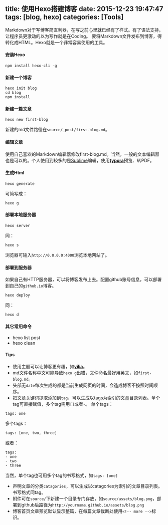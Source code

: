 title: 使用Hexo搭建博客
date: 2015-12-23 19:47:47
tags: [blog, hexo]
categories: [Tools]
---
Markdown对于写博客简直利器，在写之前心里就已经有了样式。有了语法支持，让程序员更激动的以为写作就是在Coding。
要将Markdown文件发布到博客，得转化成HTML。Hexo就是一个非常容易使用的工具。
#### 安装Hexo
```
npm install hexo-cli -g
```

<!-- more -->

#### 新建一个博客
```
hexo init blog
cd blog
npm install
```
#### 新建一篇文章
```
hexo new first-blog
```
新建的md文件路径在`source/_post/first-blog.md`。
#### 编辑文章
使用自己喜欢的Markdown编辑器修改first-blog.md。当然，一般的文本编辑器也是可以的。个人使用到较多的是[Sublime](http://www.sublimetext.com)编辑，使用[**typora**](http://www.typora.io)预览、转PDF。
#### 生成Html
```
hexo generate
```
可简写成：
```
hexo g
```
#### 部署本地服务器
```
hexo server
```
同：
```
hexo s
```
浏览器可输入`http://0.0.0.0:4000`浏览本地网站了。
#### 部署到服务器
如果自己有HTTP服务器，可以将博客发布上去。配置github账号信息，可以部署到自己的`github.io`博客。
```
hexo deploy
```
同：
```
hexo d
```

#### 其它常用命令
- hexo list post
- hexo clean

#### Tips
- 使用主题可以让博客更有趣，如[**yilia**](https://github.com/litten/hexo-theme-yilia)。
- md文件名称中文可能导致`hexo g`出错，文件命名最好用英文，如`first-blog.md`。
- 头部无`date`每次生成的都是当前生成网页的时间，会造成博客不按照时间顺序。
- 把文章关键词提取添加到`tag`，可以生成以tags为索引的文章目录列表。单个tag可直接赋值，多个tag需用`[]`或者`-`。
单个tags：
```
tags: one
```
多个tags：
```
tags: [one, two, three]
```
或者：
```
tags:
- one
- two
- three
```
当然，单个tag也可用多个tag的书写格式，如`tags: [one]`
- 声明文章的分类`catagories`，可以生成以catagories为索引的文章目录列表。书写格式同tag。
- 附件可在`source/`下新建一个目录专门存放，如`source/assets/blog.png`，部署到github后路径为`http://yourname.github.io/assets/blog.png`
- 博客首页文章预览默认显示整篇，在每篇文章截断处使用`<!-- more -->`标识。
